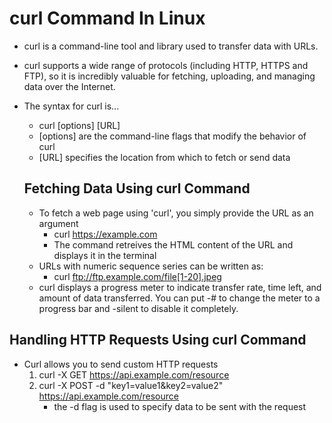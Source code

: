 # curl Command In Linux
* curl is a command-line tool and library used to transfer data with URLs.
* curl supports a wide range of protocols (including HTTP, HTTPS and FTP), so it is incredibly valuable for fetching, uploading, and managing data over the Internet.
* The syntax for curl is...
    * curl [options] [URL]
    * [options] are the command-line flags that modify the behavior of curl
    * [URL] specifies the location from which to fetch or send data

  ## Fetching Data Using curl Command
  * To fetch a web page using 'curl', you simply provide the URL as an argument
      * curl https://example.com
      * The command retreives the HTML content of the URL and displays it in the terminal
  * URLs with numeric sequence series can be written as:
      * curl ftp://ftp.example.com/file[1-20].jpeg
  * curl displays a progress meter to indicate transfer rate, time left, and amount of   data transferred. You can put -# to change the meter to a progress bar and -silent to disable it completely.
 
## Handling HTTP Requests Using curl Command
* Curl allows you to send custom HTTP requests
  1. curl -X GET https://api.example.com/resource
  2. curl -X POST -d "key1=value1&key2=value2" https://api.example.com/resource
     * the -d flag is used to specify data to be sent with the request
